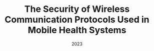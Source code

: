 ---
title: "The Security of Wireless Communication Protocols Used in Mobile Health Systems"
collection: publications
category: Books
date: 2023
venue: 'In: Greco, M.S., Cassioli, D., Ullo, S.L., Lyons, M.J. (eds) Women in Telecommunications. Women in Engineering and Science. Springer, Cham. https://doi.org/10.1007/978-3-031-21975-7_15'
paperurl: 'https://doi.org/10.1007/978-3-031-21975-7_15'
--- 